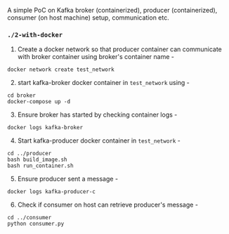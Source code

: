 A simple PoC on Kafka broker (containerized), producer (containerized), consumer (on host machine) setup, communication etc.

### `./2-with-docker`

1. Create a docker network so that producer container can communicate with broker container using broker's container name -
```
docker network create test_network
```

2. start kafka-broker docker container in `test_network` using -
```
cd broker
docker-compose up -d
```

3. Ensure broker has started by checking container logs -
```
docker logs kafka-broker
```

4. Start kafka-producer docker container in `test_network` -
```
cd ../producer
bash build_image.sh
bash run_container.sh
```

5. Ensure producer sent a message -
```
docker logs kafka-producer-c
```

6. Check if consumer on host can retrieve producer's message -
```
cd ../consumer
python consumer.py
```
